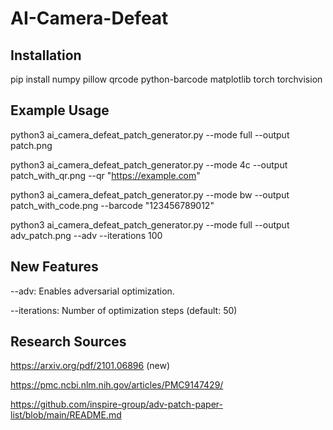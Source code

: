 # AI-Camera-Defeat

## Installation
pip install numpy pillow qrcode python-barcode matplotlib torch torchvision

## Example Usage

python3 ai_camera_defeat_patch_generator.py --mode full --output patch.png

python3 ai_camera_defeat_patch_generator.py --mode 4c --output patch_with_qr.png --qr "https://example.com"

python3 ai_camera_defeat_patch_generator.py --mode bw --output patch_with_code.png --barcode "123456789012"

python3 ai_camera_defeat_patch_generator.py --mode full --output adv_patch.png --adv --iterations 100

## New Features

--adv: Enables adversarial optimization.

--iterations: Number of optimization steps (default: 50)

## Research Sources

https://arxiv.org/pdf/2101.06896 (new)

https://pmc.ncbi.nlm.nih.gov/articles/PMC9147429/

https://github.com/inspire-group/adv-patch-paper-list/blob/main/README.md
